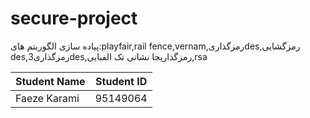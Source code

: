 # secure-project
پیاده سازی الگوریتم های:playfair,rail fence,vernam,رمزگذاریdes,رمزگشایی des,رمزگذاری3des,رمزگذاریجا نشانی تک الفبایی,rsa

Student Name  | Student ID
------------- | -------------
Faeze Karami  | 95149064
